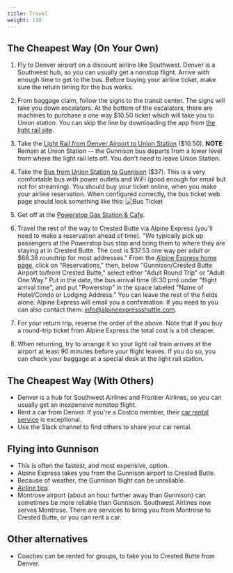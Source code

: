 ```yaml
---
title: Travel
weight: 110
---
```


## The Cheapest Way (On Your Own)

1.  Fly to Denver airport on a discount airline like Southwest. Denver is a
    Southwest hub, so you can usually get a nonstop flight. Arrive with enough
    time to get to the bus. Before buying your airline ticket, make sure the
    return timing for the bus works.

1.  From baggage claim, follow the signs to the transit center. The signs will take
    you down escalators. At the bottom of the escalators, there are machines to
    purchase a one way $10.50 ticket which will take you to Union station. You can
    skip the line by downloading the app from [the light rail site](http://www.rtd-denver.com/).

1.  Take the [Light Rail from Denver Airport to Union
    Station](https://www.denver.org/about-denver/transportation/airport-rail/)
    ($10.50). **NOTE**: Remain at Union Station -- the Gunnison bus departs from a lower
    level from where the light rail lets off. You don't need to leave Union
    Station.

1.  Take the [Bus from Union Station to Gunnison](
    https://webstore.trailways.com/buy-bus-tickets/denver-co-to-gunnison-co)
    ($37). This is a very comfortable bus with power outlets and WiFi (good
    enough for email but not for streaming). You should buy your ticket
    online, when you make your airline reservation. When configured correctly,
    the bus ticket web page should look something like this: ![Bus
    Ticket](/images/BusReservation.png)

1.  Get off at the [Powerstop Gas Station & Cafe](http://www.the-powerstop.com/).

1.  Travel the rest of the way to Crested Butte via Alpine Express (you'll need to
    make a reservation ahead of time). "We typically pick up passengers at the
    Powerstop bus stop and bring them to where they are staying at in Crested
    Butte. The cost is $37.53 one way per adult or $68.38 roundtrip for most
    addresses." From the [Alpine Express home
    page](http://alpineexpressshuttle.com), click on "Reservations," then, below
    "Gunnison/Crested Butte Airport to/from Crested Butte," select either "Adult
    Round Trip" or "Adult One Way." Put in the date, the bus arrival time (6:30 pm) under
    "flight arrival time", and put "Powerstop" in the space labeled "Name of
    Hotel/Condo or Lodging Address." You can leave the rest of the fields alone.
    Alpine Express will email you a confirmation. If you need to you can also
    contact them: <info@alpineexpressshuttle.com>.

1.  For your return trip, reverse the order of the above. Note that if you buy a
    round-trip ticket from Alpine Express the total cost is a bit cheaper.

1.  When returning, try to arrange it so your light rail train arrives at the airport
    at least 90 minutes before your flight leaves. If you do so, you can check your
    baggage at a special desk at the light rail station.


## The Cheapest Way (With Others)
-   Denver is a hub for Southwest Airlines and Frontier Airlines, so you can usually
    get an inexpensive nonstop flight.
-   Rent a car from Denver. If you're a Costco member, their
    [car rental service](https://www.costcotravel.com/Rental-Cars) is exceptional.
-   Use the Slack channel to find others to share your car rental.


## Flying into Gunnison
-   This is often the fastest, and most expensive, option.
-   Alpine Express takes you from the Gunnison airport to Crested Butte.
-   Because of weather, the Gunnison flight can be unreliable.
-   [Airline tips](https://sites.google.com/site/javaposseroundup/airline-tips)
-   Montrose airport (about an hour further away than Gunnison) can sometimes be
    more reliable than Gunnison. Southwest Airlines now serves Montrose. There
    are services to bring you from Montrose to Crested Butte, or you can rent a
    car.

## Other alternatives
-   Coaches can be rented for groups, to take you to Crested Butte from Denver.
